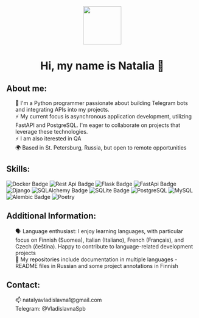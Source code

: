 <div id="header" align="center">
  <img src="https://i.giphy.com/media/v1.Y2lkPTc5MGI3NjExenNmZzB4aGl0aWp6ZTd0ZDl6MDFra25mdmdwdnNlbG9yajA3NDl3OCZlcD12MV9pbnRlcm5hbF9naWZfYnlfaWQmY3Q9Zw/L1R1tvI9svkIWwpVYr/giphy.gif"width="100"/>
 <p> 
<h1>Hi, my name is Natalia 👋</h1>
   </p>
   </div>
<div class="markdown-heading" dir="auto">
<h2 class="heading-element" dir="auto">About me:</h2>
<a id="user-content-about-me" class="anchor" aria-label="Permalink: About me:" href="#about-me">
</a></div>   
<p></p>

<p>  </p>
<ul style="list-style: none;">
  <li>🚀 I'm a Python programmer passionate about building Telegram bots and integrating APIs into my projects.</li>
  <li>⚡ My current focus is asynchronous application development, utilizing FastAPI and PostgreSQL. I'm eager to collaborate on projects that leverage these technologies.</li>
  <li>⚡ I am also iterested in QA</li> 
  <li>🌍 Based in St. Petersburg, Russia, but open to remote opportunities</li>
</ul>

<div class="markdown-heading" dir="auto">
<h2 class="heading-element" dir="auto">Skills:</h2>
<a id="user-content-about-me" class="anchor" aria-label="Permalink: About me:" href="#skills">
</a></div>   
<div id="badges">
   <img src="https://img.shields.io/badge/Docker-blue?style=for-the-badge&logo=Docker&logoColor=white&logoSize=auto" alt="Docker Badge"/>
   <img src="https://img.shields.io/badge/REST%20API-blue?style=for-the-badge&logo=REST&logoColor=white&logoSize=auto" alt="Rest Api Badge"/>
   <img src="https://img.shields.io/badge/Flask-blue?style=for-the-badge&logo=Flask&logoColor=white&logoSize=auto" alt="Flask Badge"/>
  <img src="https://img.shields.io/badge/FastAPI-blue?style=for-the-badge&logo=FastAPI&logoColor=white&logoSize=auto" alt="FastApi Badge"/>
   <img src="https://img.shields.io/badge/Django-blue?style=for-the-badge&logo=Django&logoColor=white&logoSize=auto"alt="Django"/>
  <img src="https://img.shields.io/badge/SQLAlchemy-blue?style=for-the-badge&logo=SQLAlchemy&logoColor=white&logoSize=auto" alt="SQLAlchemy Badge"/> 

  <img src="https://img.shields.io/badge/SQLite-blue?style=for-the-badge&logo=SQLite&logoColor=white&logoSize=auto" alt="SQLite Badge"/>
  <img src="https://img.shields.io/badge/PostgreSQL-blue?style=for-the-badge&logo=PostgreSQL&logoColor=white&logoSize=auto" alt="PostgreSQL"/>
   <img src="https://img.shields.io/badge/MySQL-blue?style=for-the-badge&logo=MySQL&logoColor=white&logoSize=auto" alt="MySQL"/>
  <img src="https://img.shields.io/badge/Alembic-blue?style=for-the-badge&logo=Alembic&logoColor=white&logoSize=auto" alt="Alembic Badge"/>
  <img src="https://img.shields.io/badge/Poetry-blue?style=for-the-badge&logo=Poetry&logoColor=white&logoSize=auto" alt="Poetry"/>
 
</div> 
<div class="markdown-heading" dir="auto">
<h2 class="heading-element" dir="auto">Additional Information:</h2>
<a id="user-content-additional" class="anchor" aria-label="Permalink: Additional Information:" href="#additional">
</a></div>   
<ul style="list-style: none;">
  <li> 🗣️ Language enthusiast: I enjoy learning languages, with particular focus on Finnish (Suomea), Italian (Italiano), French (Français), and Czech (čeština). Happy to contribute to language-related development projects</li>
  <li> 📝 My repositories include documentation in multiple languages - README files in Russian and some project annotations in Finnish</li>
</ul>
<div class="markdown-heading" dir="auto">
<h2 class="heading-element" dir="auto">Contact:</h2>
<a id="user-content-about-me" class="anchor" aria-label="Permalink: About me:" href="#about-me">
</a></div>   
<ul style="list-style: none;">
 <li> 📫  natalyavladislavna1@gmail.com </li>
 <li>  Telegram:  @VladislavnaSpb </li>
  </ul>
<!--
**NVLev/NVlev** is a ✨ _special_ ✨ repository because its `README.md` (this file) appears on your GitHub profile.

Here are some ideas to get you started:

- 🔭 I’m currently working on ...
- 🌱 I’m currently learning ...
- 👯 I’m looking to collaborate on ...
- 🤔 I’m looking for help with ...
- 💬 Ask me about ...
- 📫 How to reach me: ...
- 😄 Pronouns: ...
- ⚡ Fun fact: ...
- <li> 🌱 I’m currently learning Django. </li>
-->

